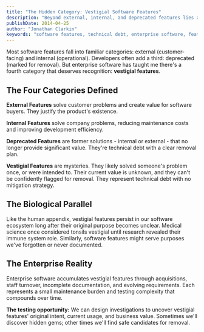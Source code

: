 ```yaml
---
title: "The Hidden Category: Vestigial Software Features"
description: "Beyond external, internal, and deprecated features lies a fourth category that plagues enterprise software: vestigial features whose purpose and value remain a mystery."
publishDate: 2014-04-25
author: "Jonathan Clarkin"
keywords: "software features, technical debt, enterprise software, feature classification, vestigial features, software maintenance"
---
```


Most software features fall into familiar categories: external (customer-facing) and internal (operational). Developers often add a third: deprecated (marked for removal). But enterprise software has taught me there's a fourth category that deserves recognition: **vestigial features**.

## The Four Categories Defined

**External Features** solve customer problems and create value for software buyers. They justify the product's existence.

**Internal Features** solve company problems, reducing maintenance costs and improving development efficiency.

**Deprecated Features** are former solutions - internal or external - that no longer provide significant value. They're technical debt with a clear removal plan.

**Vestigial Features** are mysteries. They likely solved someone's problem once, or were intended to. Their current value is unknown, and they can't be confidently flagged for removal. They represent technical debt with no mitigation strategy.

## The Biological Parallel

Like the human appendix, vestigial features persist in our software ecosystem long after their original purpose becomes unclear. Medical science once considered tonsils vestigial until research revealed their immune system role. Similarly, software features might serve purposes we've forgotten or never documented.

## The Enterprise Reality

Enterprise software accumulates vestigial features through acquisitions, staff turnover, incomplete documentation, and evolving requirements. Each represents a small maintenance burden and testing complexity that compounds over time.

**The testing opportunity:** We can design investigations to uncover vestigial features' original intent, current usage, and business value. Sometimes we'll discover hidden gems; other times we'll find safe candidates for removal. 